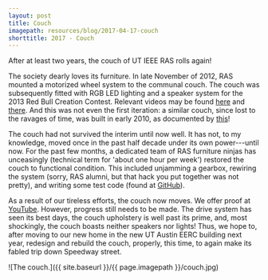 ```yaml
---
layout: post
title: Couch
imagepath: resources/blog/2017-04-17-couch
shorttitle: 2017 - Couch
---
```


After at least two years, the couch of UT IEEE RAS rolls again!

The society dearly loves its furniture. In late November of 2012, RAS
mounted a motorized wheel system to the communal couch. The couch was
subsequently fitted with RGB LED lighting and a speaker system for the 2013
Red Bull Creation Contest. Relevant videos may be found
[here](https://youtu.be/L9J6vn5uEHM) and [there](https://youtu.be/2wl4B_LGgxU).
And this was not even the first iteration: a similar couch, since lost to the
ravages of time, was built in early 2010, as documented by
[this](https://youtu.be/3hJy3dN2v8s)!

The couch had not survived the interim until now well. It has not, to my
knowledge, moved once in the past half decade under its own power---until
now. For the past few months, a dedicated team of RAS furniture ninjas has
unceasingly (technical term for 'about one hour per week') restored the
couch to functional condition. This included unjamming a gearbox, rewiring
the system (sorry, RAS alumni, but that hack you put together was not
pretty), and writing some test code (found at
[GitHub](https://github.com/ut-ras/couch-firmware)).

As a result of our tireless efforts, the couch now moves. We offer proof at
[YouTube](https://youtu.be/kaYiUHjtGvY). However, progress still needs to be
made.  The drive system has seen its best days, the couch upholstery is well
past its prime, and, most shockingly, the couch boasts neither speakers nor
lights! Thus, we hope to, after moving to our new home in the new UT Austin
EERC building next year, redesign and rebuild the couch, properly, this
time, to again make its fabled trip down Speedway street.

![The couch.]({{ site.baseurl }}/{{ page.imagepath }}/couch.jpg)

